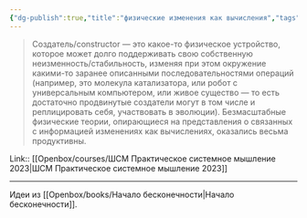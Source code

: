 ```yaml
---
{"dg-publish":true,"title":"физические изменения как вычисления","tags":["quotes"],"date":"2023-04-27T09:56:24+04:00","modified_at":"2023-06-25T09:28:31+03:00","dg-path":"/quotes/202304270956.md","permalink":"/quotes/202304270956/","dgPassFrontmatter":true}
---
```



> Создатель/сonstructor — это какое-то физическое устройство, которое может долго поддерживать свою собственную неизменность/стабильность, изменяя при этом окружение какими-то заранее описанными последовательностями операций (например, это молекула катализатора, или робот с универсальным компьютером, или живое существо — то есть достаточно продвинутые создатели могут в том числе и реплицировать себя, участвовать в эволюции). Безмасштабные физические теории, опирающиеся на представления о связанных с информацией изменениях как вычислениях, оказались весьма продуктивны.

Link:: [[Openbox/courses/ШСМ Практическое системное мышление 2023\|ШСМ Практическое системное мышление 2023]]

---

Идеи из [[Openbox/books/Начало бесконечности\|Начало бесконечности]].
